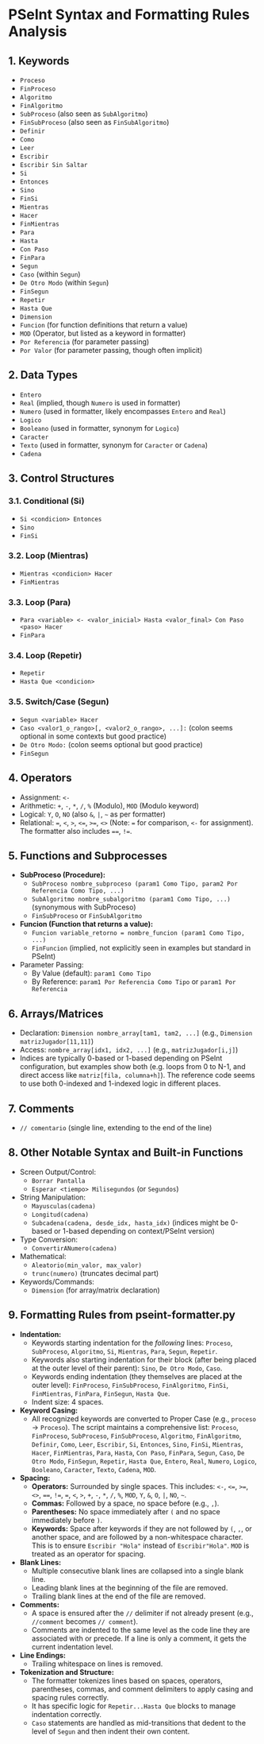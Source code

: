 # PSeInt Syntax and Formatting Rules Analysis

## 1. Keywords

* `Proceso`
* `FinProceso`
* `Algoritmo`
* `FinAlgoritmo`
* `SubProceso` (also seen as `SubAlgoritmo`)
* `FinSubProceso` (also seen as `FinSubAlgoritmo`)
* `Definir`
* `Como`
* `Leer`
* `Escribir`
* `Escribir Sin Saltar`
* `Si`
* `Entonces`
* `Sino`
* `FinSi`
* `Mientras`
* `Hacer`
* `FinMientras`
* `Para`
* `Hasta`
* `Con Paso`
* `FinPara`
* `Segun`
* `Caso` (within `Segun`)
* `De Otro Modo` (within `Segun`)
* `FinSegun`
* `Repetir`
* `Hasta Que`
* `Dimension`
* `Funcion` (for function definitions that return a value)
* `MOD` (Operator, but listed as a keyword in formatter)
* `Por Referencia` (for parameter passing)
* `Por Valor` (for parameter passing, though often implicit)

## 2. Data Types

* `Entero`
* `Real` (implied, though `Numero` is used in formatter)
* `Numero` (used in formatter, likely encompasses `Entero` and `Real`)
* `Logico`
* `Booleano` (used in formatter, synonym for `Logico`)
* `Caracter`
* `Texto` (used in formatter, synonym for `Caracter` or `Cadena`)
* `Cadena`

## 3. Control Structures

### 3.1. Conditional (Si)

* `Si <condicion> Entonces`
* `Sino`
* `FinSi`

### 3.2. Loop (Mientras)

* `Mientras <condicion> Hacer`
* `FinMientras`

### 3.3. Loop (Para)

* `Para <variable> <- <valor_inicial> Hasta <valor_final> Con Paso <paso> Hacer`
* `FinPara`

### 3.4. Loop (Repetir)

* `Repetir`
* `Hasta Que <condicion>`

### 3.5. Switch/Case (Segun)

* `Segun <variable> Hacer`
* `Caso <valor1_o_rango>[, <valor2_o_rango>, ...]:` (colon seems optional in some contexts but good practice)
* `De Otro Modo:` (colon seems optional but good practice)
* `FinSegun`

## 4. Operators

* Assignment: `<-`
* Arithmetic: `+`, `-`, `*`, `/`, `%` (Modulo), `MOD` (Modulo keyword)
* Logical: `Y`, `O`, `NO` (also `&`, `|`, `~` as per formatter)
* Relational: `=`, `<`, `>`, `<=`, `>=`, `<>` (Note: `=` for comparison, `<-` for assignment). The formatter also includes `==`, `!=`.

## 5. Functions and Subprocesses

* **SubProceso (Procedure):**
  * `SubProceso nombre_subproceso (param1 Como Tipo, param2 Por Referencia Como Tipo, ...)`
  * `SubAlgoritmo nombre_subalgoritmo (param1 Como Tipo, ...)` (synonymous with SubProceso)
  * `FinSubProceso` or `FinSubAlgoritmo`
* **Funcion (Function that returns a value):**
  * `Funcion variable_retorno = nombre_funcion (param1 Como Tipo, ...)`
  * `FinFuncion` (implied, not explicitly seen in examples but standard in PSeInt)
* Parameter Passing:
  * By Value (default): `param1 Como Tipo`
  * By Reference: `param1 Por Referencia Como Tipo` or `param1 Por Referencia`

## 6. Arrays/Matrices

* Declaration: `Dimension nombre_array[tam1, tam2, ...]` (e.g., `Dimension matrizJugador[11,11]`)
* Access: `nombre_array[idx1, idx2, ...]` (e.g., `matrizJugador[i,j]`)
* Indices are typically 0-based or 1-based depending on PSeInt configuration, but examples show both (e.g. loops from 0 to N-1, and direct access like `matriz[fila, columna+h]`). The reference code seems to use both 0-indexed and 1-indexed logic in different places.

## 7. Comments

* `// comentario` (single line, extending to the end of the line)

## 8. Other Notable Syntax and Built-in Functions

* Screen Output/Control:
  * `Borrar Pantalla`
  * `Esperar <tiempo> Milisegundos` (or `Segundos`)
* String Manipulation:
  * `Mayusculas(cadena)`
  * `Longitud(cadena)`
  * `Subcadena(cadena, desde_idx, hasta_idx)` (indices might be 0-based or 1-based depending on context/PSeInt version)
* Type Conversion:
  * `ConvertirANumero(cadena)`
* Mathematical:
  * `Aleatorio(min_valor, max_valor)`
  * `trunc(numero)` (truncates decimal part)
* Keywords/Commands:
  * `Dimension` (for array/matrix declaration)

## 9. Formatting Rules from pseint-formatter.py

* **Indentation:**
  * Keywords starting indentation for the *following* lines: `Proceso`, `SubProceso`, `Algoritmo`, `Si`, `Mientras`, `Para`, `Segun`, `Repetir`.
  * Keywords also starting indentation for their block (after being placed at the outer level of their parent): `Sino`, `De Otro Modo`, `Caso`.
  * Keywords ending indentation (they themselves are placed at the outer level): `FinProceso`, `FinSubProceso`, `FinAlgoritmo`, `FinSi`, `FinMientras`, `FinPara`, `FinSegun`, `Hasta Que`.
  * Indent size: 4 spaces.
* **Keyword Casing:**
  * All recognized keywords are converted to Proper Case (e.g., `proceso` -> `Proceso`). The script maintains a comprehensive list: `Proceso`, `FinProceso`, `SubProceso`, `FinSubProceso`, `Algoritmo`, `FinAlgoritmo`, `Definir`, `Como`, `Leer`, `Escribir`, `Si`, `Entonces`, `Sino`, `FinSi`, `Mientras`, `Hacer`, `FinMientras`, `Para`, `Hasta`, `Con Paso`, `FinPara`, `Segun`, `Caso`, `De Otro Modo`, `FinSegun`, `Repetir`, `Hasta Que`, `Entero`, `Real`, `Numero`, `Logico`, `Booleano`, `Caracter`, `Texto`, `Cadena`, `MOD`.
* **Spacing:**
  * **Operators:** Surrounded by single spaces. This includes: `<-`, `<=`, `>=`, `<>`, `==`, `!=`, `=`, `<`, `>`, `+`, `-`, `*`, `/`, `%`, `MOD`, `Y`, `&`, `O`, `|`, `NO`, `~`.
  * **Commas:** Followed by a space, no space before (e.g., `,`).
  * **Parentheses:** No space immediately after `(` and no space immediately before `)`.
  * **Keywords:** Space after keywords if they are not followed by `(`, `,`, or another space, and are followed by a non-whitespace character. This is to ensure `Escribir "Hola"` instead of `Escribir"Hola"`. `MOD` is treated as an operator for spacing.
* **Blank Lines:**
  * Multiple consecutive blank lines are collapsed into a single blank line.
  * Leading blank lines at the beginning of the file are removed.
  * Trailing blank lines at the end of the file are removed.
* **Comments:**
  * A space is ensured after the `//` delimiter if not already present (e.g., `//comment` becomes `// comment`).
  * Comments are indented to the same level as the code line they are associated with or precede. If a line is only a comment, it gets the current indentation level.
* **Line Endings:**
  * Trailing whitespace on lines is removed.
* **Tokenization and Structure:**
  * The formatter tokenizes lines based on spaces, operators, parentheses, commas, and comment delimiters to apply casing and spacing rules correctly.
  * It has specific logic for `Repetir...Hasta Que` blocks to manage indentation correctly.
  * `Caso` statements are handled as mid-transitions that dedent to the level of `Segun` and then indent their own content.

